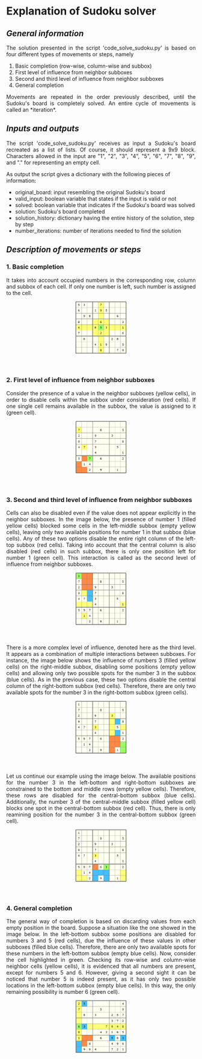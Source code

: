 # **Explanation of Sudoku solver**

## ***General information***

<p style="text-align: justify">
The solution presented in the script 'code_solve_sudoku.py' is based on four different types of movements or steps, namely
</p>

1. Basic completion (row-wise, column-wise and subbox)
2. First level of influence from neighbor subboxes
3. Second and third level of influence from neighbor subboxes
4. General completion

<p style="text-align: justify">
Movements are repeated in the order previously described, until the Sudoku's board is completely solved. An entire cycle of movements is called an *iteration*. 
</p>

## ***Inputs and outputs***

<p style="text-align: justify">
The script 'code_solve_sudoku.py' receives as input a Sudoku's board recreated as a list of lists. Of course, it should represent a 9x9 block. Characters allowed in the input are "1", "2", "3", "4", "5", "6", "7", "8", "9", and "." for representing an empty cell. 
</p>

As output the script gives a dictionary with the following pieces of information:
- original_board: input resembling the original Sudoku's board
- valid_input: boolean variable that states if the input is valid or not
- solved: boolean variable that indicates if the Sudoku's board was solved
- solution: Sudoku's board completed
- solution_history: dictionary having the entire history of the solution, step by step
- number_iterations: number of iterations needed to find the solution 

## ***Description of movements or steps***

### 1. Basic completion

<p style="text-align: justify">
It takes into account occupied numbers in the corresponding row, column and subbox of each cell. If only one number is left, such number is assigned to the cell.
</p>

<center><img src="boards/board_1D.png" alt="Board 1" width="27%" height="27%" title="Board 1"></center>
<br></br>

### 2. First level of influence from neighbor subboxes

<p style="text-align: justify">
Consider the presence of a value in the neighbor subboxes (yellow cells), in order to disable cells within the subbox under consideration (red cells). If one single cell remains available in the subbox, the value is assigned to it (green cell).
</p>

<center><img src="boards/board_2.png" alt="Board 2" width="27%" height="27%" title="Board 2"></center>
<br></br>

### 3. Second and third level of influence from neighbor subboxes

<p style="text-align: justify">
Cells can also be disabled even if the value does not appear explicitly in the neighbor subboxes. In the image below, the presence of number 1 (filled yellow cells) blocked some cells in the left-middle subbox (empty yellow cells), leaving only two available positions for number 1 in that subbox (blue cells). Any of these two options disable the entire right column of the left-top subbox (red cells). Taking into account that the central column is also disabled (red cells) in such subbox, there is only one position left for number 1 (green cell). This interaction is called as the second level of influence from neighbor subboxes.
</p>

<center><img src="boards/board_3A.png" alt="Board 3A" width="27%" height="27%" title="Board 3"></center>
<br></br>

<p style="text-align: justify">
There is a more complex level of influence, denoted here as the third level. It appears as a combination of multiple interactions between subboxes. For instance, the image below shows the influence of numbers 3 (filled yellow cells) on the right-middle subbox, disabling some positions (empty yellow cells) and allowing only two possible spots for the number 3 in the subbox (blue cells). As in the previous case, these two options disable the central column of the right-bottom subbox (red cells). Therefore, there are only two available spots for the number 3 in the right-bottom subbox (green cells).
</p>

<center><img src="boards/board_3B.png" alt="Board 3B" width="27%" height="27%" title="Board 3B"></center>
<br></br>

<p style="text-align: justify">
Let us continue our example using the image below. The available positions for the number 3 in the left-bottom and right-bottom subboxes are constrained to the bottom and middle rows (empty yellow cells). Therefore, these rows are disabled for the central-bottom subbox (blue cells). Additionally, the number 3 of the central-middle subbox (filled yellow cell) blocks one spot in the central-bottom subbox (red cell). Thus, there is only reamining position for the number 3 in the central-bottom subbox (green cell).
</p>

<center><img src="boards/board_3C.png" alt="Board 3C" width="27%" height="27%" title="Board 3C"></center>
<br></br>

### 4. General completion

<p style="text-align: justify">
The general way of completion is based on discarding values from each empty position in the board. Suppose a situation like the one showed in the image below. In the left-bottom subbox some positions are disabled for numbers 3 and 5 (red cells), due the influence of these values in other subboxes (filled blue cells). Therefore, there are only two available spots for these numbers in the left-bottom subbox (empty blue cells). Now, consider the cell highlighted in green. Checking its row-wise and column-wise neighbor cells (yellow cells), it is evidenced that all numbers are present, except for numbers 5 and 6. However, giving a second sight it can be noticed that number 5 is indeed present, as it has only two possible locations in the left-bottom subbox (empty blue cells). In this way, the only remaining possibility is number 6 (green cell).
</p>

<center><img src="boards/board_4.png" alt="Board 5" width="27%" height="27%" title="Board 5"></center>
<br></br>